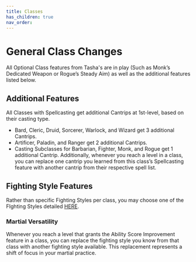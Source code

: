 ```yaml
---
title: Classes
has_children: true
nav_order: 
---
```


# General Class Changes
All Optional Class features from Tasha's are in play (Such as Monk’s Dedicated Weapon or Rogue’s Steady Aim) as well as the additional features listed below.

## Additional Features
All Classes with Spellcasting get additional Cantrips at 1st-level, based on their casting type.
- Bard, Cleric, Druid, Sorcerer, Warlock, and Wizard get 3 additional Cantrips.
- Artificer, Paladin, and Ranger get 2 additional Cantrips.
- Casting Subclasses for Barbarian, Fighter, Monk, and Rogue get 1 additional Cantrip.
Additionally, whenever you reach a level in a class, you can replace one cantrip you learned from this class’s Spellcasting feature with another cantrip from their respective spell list.

## Fighting Style Features
Rather than specific Fighting Styles per class, you may choose one of the FIghting Styles detailed [HERE](https://www.gmbinder.com/share/-OXvHuGUtAm6HuvLB5Hn).

### Martial Versatility
Whenever you reach a level that grants the Ability Score Improvement feature in a class, you can replace the fighting style you know from that class with another fighting style available. This replacement represents a shift of focus in your martial practice.

